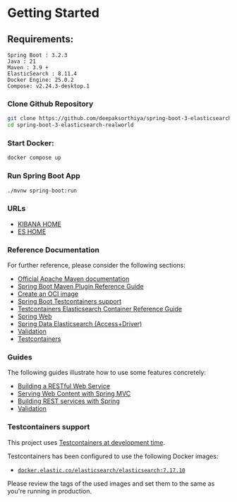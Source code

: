 # Getting Started
## Requirements:
```
Spring Boot : 3.2.3
Java : 21
Maven : 3.9 +
ElasticSearch : 8.11.4
Docker Engine: 25.0.2
Compose: v2.24.3-desktop.1
```
### Clone Github Repository
```bash
git clone https://github.com/deepaksorthiya/spring-boot-3-elasticsearch-realworld
cd spring-boot-3-elasticsearch-realworld
```

### Start Docker:
```bash
docker compose up
```

### Run Spring Boot App
```bash
./mvnw spring-boot:run
```
### URLs
* [KIBANA HOME](http://localhost:5601)
* [ES HOME](http://localhost:9200)
### Reference Documentation
For further reference, please consider the following sections:

* [Official Apache Maven documentation](https://maven.apache.org/guides/index.html)
* [Spring Boot Maven Plugin Reference Guide](https://docs.spring.io/spring-boot/docs/3.2.3/maven-plugin/reference/html/)
* [Create an OCI image](https://docs.spring.io/spring-boot/docs/3.2.3/maven-plugin/reference/html/#build-image)
* [Spring Boot Testcontainers support](https://docs.spring.io/spring-boot/docs/3.2.3/reference/html/features.html#features.testing.testcontainers)
* [Testcontainers Elasticsearch Container Reference Guide](https://java.testcontainers.org/modules/elasticsearch/)
* [Spring Web](https://docs.spring.io/spring-boot/docs/3.2.3/reference/htmlsingle/index.html#web)
* [Spring Data Elasticsearch (Access+Driver)](https://docs.spring.io/spring-boot/docs/3.2.3/reference/htmlsingle/index.html#data.nosql.elasticsearch)
* [Validation](https://docs.spring.io/spring-boot/docs/3.2.3/reference/htmlsingle/index.html#io.validation)
* [Testcontainers](https://java.testcontainers.org/)

### Guides
The following guides illustrate how to use some features concretely:

* [Building a RESTful Web Service](https://spring.io/guides/gs/rest-service/)
* [Serving Web Content with Spring MVC](https://spring.io/guides/gs/serving-web-content/)
* [Building REST services with Spring](https://spring.io/guides/tutorials/rest/)
* [Validation](https://spring.io/guides/gs/validating-form-input/)

### Testcontainers support

This project uses [Testcontainers at development time](https://docs.spring.io/spring-boot/docs/3.2.3/reference/html/features.html#features.testing.testcontainers.at-development-time).

Testcontainers has been configured to use the following Docker images:

* [`docker.elastic.co/elasticsearch/elasticsearch:7.17.10`](https://www.docker.elastic.co/r/elasticsearch)

Please review the tags of the used images and set them to the same as you're running in production.
